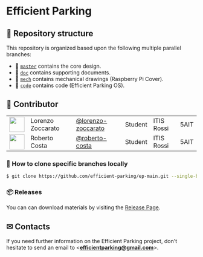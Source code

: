 Efficient Parking
==============

## 🌳 Repository structure
This repository is organized based upon the following multiple parallel branches:
- 🔘 [`master`](../../tree/master) contains the core design.
- 🔘 [`doc`](../../tree/doc) contains supporting documents.
- 🔘 [`mech`](../../tree/mech) contains mechanical drawings (Raspberry Pi Cover).
- 🔘 [`code`](../../tree/code) contains code (Efficient Parking OS).

## 👥 Contributor

| | | | | | |
|:---|:---|:---|:---:|:---|:---|
| [<img src="https://github.com/lorenzo-zoccarato.png" width="40">](https://github.com/lorenzo-zoccarato) | Lorenzo Zoccarato | [@lorenzo-zoccarato](https://github.com/lorenzo-zoccarato) | Student |ITIS Rossi| 5AIT|
| [<img src="https://github.com/roberto-costa.png" width="40">](https://github.com/roberto-costa) | Roberto Costa | [@roberto-costa](https://github.com/roberto-costa) | Student |ITIS Rossi| 5AIT|

### 🔽 How to clone specific branches locally
```sh
$ git clone https://github.com/efficient-parking/ep-main.git --single-branch --branch <branch-name>
```
### 📦 Releases
You can can download materials by visiting the [Release Page](../../releases).

## ✉ Contacts
If you need further information on the Efficient Parking project, don't hesitate to send an email to <**efficientparking@gmail.com**>.
